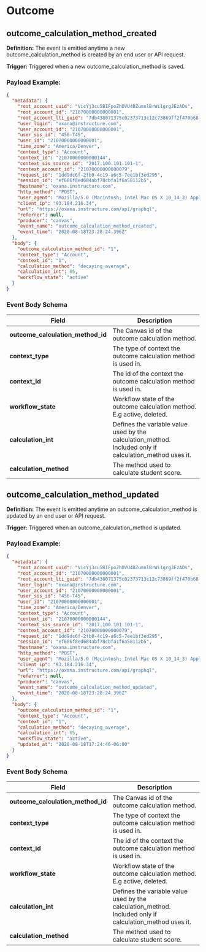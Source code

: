 Outcome
==============

<h2 id="outcome_calculation_method_created">outcome_calculation_method_created</h2>

**Definition:** The event is emitted anytime a new outcome_calculation_method is created by an end user or API request.

**Trigger:** Triggered when a new outcome_calculation_method is saved.




### Payload Example:

```json
{
  "metadata": {
    "root_account_uuid": "VicYj3cu5BIFpoZhDVU4DZumnlBrWi1grgJEzADs",
    "root_account_id": "21070000000000001",
    "root_account_lti_guid": "7db438071375c02373713c12c73869ff2f470b68.oxana.instructure.com",
    "user_login": "oxana@instructure.com",
    "user_account_id": "21070000000000001",
    "user_sis_id": "456-T45",
    "user_id": "21070000000000001",
    "time_zone": "America/Denver",
    "context_type": "Account",
    "context_id": "21070000000000144",
    "context_sis_source_id": "2017.100.101.101-1",
    "context_account_id": "21070000000000079",
    "request_id": "1dd9dc6f-2fb0-4c19-a6c5-7ee1bf3ed295",
    "session_id": "ef686f8ed684abf78cbfa1f6a58112b5",
    "hostname": "oxana.instructure.com",
    "http_method": "POST",
    "user_agent": "Mozilla/5.0 (Macintosh; Intel Mac OS X 10_14_3) AppleWebKit/537.36 (KHTML, like Gecko) Chrome/73.0.3683.103 Safari/537.36",
    "client_ip": "93.184.216.34",
    "url": "https://oxana.instructure.com/api/graphql",
    "referrer": null,
    "producer": "canvas",
    "event_name": "outcome_calculation_method_created",
    "event_time": "2020-08-18T23:28:24.396Z"
  },
  "body": {
    "outcome_calculation_method_id": "1",
    "context_type": "Account",
    "context_id": "1",
    "calculation_method": "decaying_average",
    "calculation_int": 65,
    "workflow_state": "active"
  }
}
```




### Event Body Schema

| Field | Description |
|-|-|
| **outcome_calculation_method_id** | The Canvas id of the outcome calculation method. |
| **context_type** | The type of context the outcome calculation method is used in. |
| **context_id** | The id of the context the outcome calculation method is used in. |
| **workflow_state** | Workflow state of the outcome calculation method. E.g active, deleted. |
| **calculation_int** | Defines the variable value used by the calculation_method. Included only if calculation_method uses it. |
| **calculation_method** | The method used to calculate student score. |



<h2 id="outcome_calculation_method_updated">outcome_calculation_method_updated</h2>

**Definition:** The event is emitted anytime an outcome_calculation_method is updated by an end user or API request.

**Trigger:** Triggered when an outcome_calculation_method is updated.




### Payload Example:

```json
{
  "metadata": {
    "root_account_uuid": "VicYj3cu5BIFpoZhDVU4DZumnlBrWi1grgJEzADs",
    "root_account_id": "21070000000000001",
    "root_account_lti_guid": "7db438071375c02373713c12c73869ff2f470b68.oxana.instructure.com",
    "user_login": "oxana@instructure.com",
    "user_account_id": "21070000000000001",
    "user_sis_id": "456-T45",
    "user_id": "21070000000000001",
    "time_zone": "America/Denver",
    "context_type": "Account",
    "context_id": "21070000000000144",
    "context_sis_source_id": "2017.100.101.101-1",
    "context_account_id": "21070000000000079",
    "request_id": "1dd9dc6f-2fb0-4c19-a6c5-7ee1bf3ed295",
    "session_id": "ef686f8ed684abf78cbfa1f6a58112b5",
    "hostname": "oxana.instructure.com",
    "http_method": "POST",
    "user_agent": "Mozilla/5.0 (Macintosh; Intel Mac OS X 10_14_3) AppleWebKit/537.36 (KHTML, like Gecko) Chrome/73.0.3683.103 Safari/537.36",
    "client_ip": "93.184.216.34",
    "url": "https://oxana.instructure.com/api/graphql",
    "referrer": null,
    "producer": "canvas",
    "event_name": "outcome_calculation_method_updated",
    "event_time": "2020-08-18T23:28:24.396Z"
  },
  "body": {
    "outcome_calculation_method_id": "1",
    "context_type": "Account",
    "context_id": "1",
    "calculation_method": "decaying_average",
    "calculation_int": 65,
    "workflow_state": "active",
    "updated_at": "2020-08-18T17:24:46-06:00"
  }
}
```




### Event Body Schema

| Field | Description |
|-|-|
| **outcome_calculation_method_id** | The Canvas id of the outcome calculation method. |
| **context_type** | The type of context the outcome calculation method is used in. |
| **context_id** | The id of the context the outcome calculation method is used in. |
| **workflow_state** | Workflow state of the outcome calculation method. E.g active, deleted. |
| **calculation_int** | Defines the variable value used by the calculation_method. Included only if calculation_method uses it. |
| **calculation_method** | The method used to calculate student score. |



